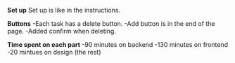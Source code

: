 **Set up**
Set up is like in the instructions.

**Buttons**
-Each task has a delete button.
-Add button is in the end of the page.
-Added confirm when deleting.

**Time spent on each part**
-90 minutes on backend
-130 minutes on frontend
-20 mintues on design (the rest)
